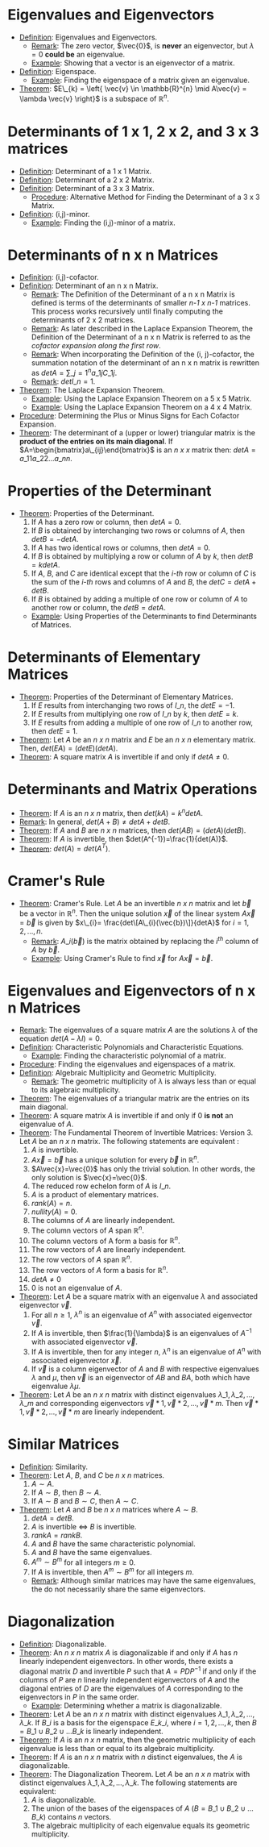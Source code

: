 # Eigenvalues and Eigenvectors

* [Definition](4.1%20Eigenvalues%20and%20Eigenvectors.md#definition-eigenvalue-and-eigenvector): Eigenvalues and Eigenvectors.
  * [Remark](4.1%20Eigenvalues%20and%20Eigenvectors.md#remark-the-zero-vector-for-eigenvectors-and-0-for-eigenvalues): The zero vector, $\vec{0}$, is **never** an eigenvector, but $\lambda=0$ **could be** an eigenvalue.
  * [Example](4.1%20Eigenvalues%20and%20Eigenvectors.md#example-showing-that-a-vector-is-an-eigenvector-of-a-matrix): Showing that a vector is an eigenvector of a matrix.
* [Definition](4.1%20Eigenvalues%20and%20Eigenvectors.md#definition-eigenspace): Eigenspace.
  * [Example](4.1%20Eigenvalues%20and%20Eigenvectors.md#example-finding-the-eigenspace-of-a-matrix-given-an-eigenvalue): Finding the eigenspace of a matrix given an eigenvalue.
* [Theorem](4.1%20Eigenvalues%20and%20Eigenvectors.md#theorem-eigenspaces-and-subspaces): $E\_{k} = \left{ \vec{v} \in \mathbb{R}^{n} \mid A\vec{v} = \lambda \vec{v} \right}$ is a subspace of $\mathbb{R}^{n}$.

# Determinants of 1 x 1, 2 x 2, and 3 x 3 matrices

* [Definition](4.2%20Determinants.md#definition-determinant-of-a-1-x-1-matrix): Determinant of a 1 x 1 Matrix.
* [Definition](4.2%20Determinants.md#definition-determinant-of-a-2-x-2-matrix):  Determinant of a 2 x 2 Matrix.
* [Definition](4.2%20Determinants.md#definition-determinant-of-a-3-x-3-matrix): Determinant of a 3 x 3 Matrix.
  * [Procedure](4.2%20Determinants.md#procedure-alternative-method-for-finding-the-determinant-of-3-x-3-matrices): Alternative Method for Finding the Determinant of a 3 x 3 Matrix.
* [Definition](4.2%20Determinants.md#definition-i-j-minor): (i,j)-minor.
  * [Example](4.2%20Determinants.md#example-finding-the-i-j-minor-of-a-matrix): Finding the (i,j)-minor of a matrix.

# Determinants of n x n Matrices

* [Definition](4.2%20Determinants.md#definition-i-j-cofactor): (i,j)-cofactor.
* [Definition](4.2%20Determinants.md#definition-determinant-of-an-n-x-n-matrix): Determinant of an n x n Matrix.
  * [Remark](4.2%20Determinants.md#remark-determinant-of-an-n-x-n-matrix): The Definition of the Determinant of a n x n Matrix is defined is terms of the determinants of smaller *n-1 x n-1* matrices. This process works recursively until finally computing the determinants of 2 x 2 matrices.
  * [Remark](4.2%20Determinants.md#remark-determinant-of-an-n-x-n-matrix): As later described in the Laplace Expansion Theorem, the Definition of the Determinant of a n x n Matrix is referred to as the *cofactor expansion along the first row*.
  * [Remark](4.2%20Determinants.md#remark-incorporating-the-i-j-minor-into-the-determinant-of-a-3-x-3-matrix): When incorporating the Definition of the (i, j)-cofactor, the summation notation of the determinant of an n x n matrix is rewritten as $detA=\sum\_{j=1}^na\_{1j}C\_{1j}$.
  * [Remark](4.2%20Determinants.md#remark-the-determinant-of-an-identity-matrix): $detI\_{n}=1$.
* [Theorem](4.2%20Determinants.md#theorem-the-laplace-expansion-theorem): The Laplace Expansion Theorem.
  * [Example](4.2%20Determinants.md#example-using-the-laplace-expansion-theorem-on-a-5-x-5-matrix): Using the Laplace Expansion Theorem on a 5 x 5 Matrix.
  * [Example](4.2%20Determinants.md#example-using-the-laplace-expansion-theorem-on-a-4-x-4-matrix): Using the Laplace Expansion Theorem on a 4 x 4 Matrix.
* [Procedure](4.2%20Determinants.md#procedure-determining-the-plus-or-minus-signs-for-each-cofactor-expansion): Determining the Plus or Minus Signs for Each Cofactor Expansion.
* [Theorem](4.2%20Determinants.md#theorem-determinant-of-a-triangular-matrix): The determinant of a (upper or lower) triangular matrix is the **product of the entries on its main diagonal**. If $A=\begin{bmatrix}a\_{ij}\end{bmatrix}$ is an *n x x* matrix then: $detA=a\_{11}a\_{22} \dots a\_{nn}$.

# Properties of the Determinant

* [Theorem](4.2%20Determinants.md#theorem-properties-of-the-determinant): Properties of the Determinant.
  1. If $A$ has a zero row or column, then $detA=0$.
  1. If $B$ is obtained by interchanging two rows or columns of $A$, then $detB=-detA$.
  1. If $A$ has two identical rows or columns, then $detA=0$.
  1. If $B$ is obtained by multiplying a row or column of $A$ by $k$, then $detB=kdetA$.
  1. If $A$, $B$, and $C$ are identical except that the *i-th* row or column of $C$ is the sum of the *i-th* rows and columns of $A$ and $B$, the $detC=detA+detB$.
  1. If $B$ is obtained by adding a multiple of one row or column of $A$ to another row or column, the $detB=detA$.
  * [Example](4.2%20Determinants.md#example-using-properties-of-the-determinants-to-find-determinants-of-matrices): Using Properties of the Determinants to find Determinants of Matrices.

# Determinants of Elementary Matrices

* [Theorem](4.2%20Determinants.md#theorem-properties-of-the-determinant-of-an-elementary-matrix): Properties of the Determinant of Elementary Matrices.
  1. If $E$ results from interchanging two rows of $I\_{n}$, the $detE=-1$.
  1. If $E$ results from multiplying one row of $I\_{n}$ by $k$, then $detE=k$.
  1. If $E$ results from adding a multiple of one row of $I\_{n}$ to another row, then $detE=1$.
* [Theorem](4.2%20Determinants.md#theorem-determinants-and-elementary-matrices): Let $A$ be an *n x n* matrix and $E$ be an *n x n* elementary matrix. Then, $det(EA)=(detE)(detA)$.
* [Theorem](4.2%20Determinants.md#theorem-determinants-and-invertibility): A square matrix $A$ is invertible if and only if $detA\neq 0$.

# Determinants and Matrix Operations

* [Theorem](4.2%20Determinants.md#proof-scalar-multiplication-and-determinants): If $A$ is an *n x n* matrix, then $det(kA)=k^{n}detA$.
* [Remark](4.2%20Determinants.md#remark-matrix-addition-and-determinants): In general, $det(A+B)\neq detA+detB$.
* [Theorem](4.2%20Determinants.md#theorem-matrix-multiplication-and-determinants): If $A$ and $B$ are *n x n* matrices, then $det(AB)=(detA)(detB)$.
* [Theorem](4.2%20Determinants.md#theorem-invertible-matrices-and-determinants): If $A$ is invertible, then $det(A^{-1})=\frac{1}{det(A)}$.
* [Theorem](4.2%20Determinants.md#theorem-the-transpose-and-determinants): $det(A)=det(A^{T})$.

# Cramer's Rule

* [Theorem](4.2%20Determinants.md#theorem-cramer-s-rule): Cramer's Rule.
  Let $A$ be an invertible *n x n* matrix and let $\vec{b}$ be a vector in $\mathbb{R}^{n}$. Then the unique solution $\vec{x}$ of the linear system $A\vec{x}=\vec{b}$ is given by $x\_{i}= \frac{det\[A\_{i}(\vec{b})\]}{detA}$ for $i = 1,2,\dots,n$.
  * [Remark](4.2%20Determinants.md#remark-a-i-vec-b-is-the-matrix-obtained-by-replacing-the-i-th-column-of-a-by-vec-b): $A\_{i}(\vec{b})$ is the matrix obtained by replacing the $i^{th}$ column of $A$ by $\vec{b}$.
  * [Example](4.2%20Determinants.md#example-using-cramer-s-rule-to-find-vec-x-in-a-vec-x-vec-b): Using Cramer's Rule to find $\vec{x}$ for $A\vec{x}=\vec{b}$.

# Eigenvalues and Eigenvectors of n x n Matrices

* [Remark](4.3%20Eigenvalues%20and%20Eigenvectors%20of%20n%20x%20n%20Matrices.md#remark-eigenvalues-of-a-square-matrix): The eigenvalues of a square matrix $A$ are the solutions $\lambda$ of the equation $det(A-\lambda I)=0$.
* [Definition](4.3%20Eigenvalues%20and%20Eigenvectors%20of%20n%20x%20n%20Matrices.md#definition-characteristic-polynomial-and-characteristic-equation): Characteristic Polynomials and Characteristic Equations.
  * [Example](4.3%20Eigenvalues%20and%20Eigenvectors%20of%20n%20x%20n%20Matrices.md#example-finding-the-characteristic-polynomial): Finding the characteristic polynomial of a matrix.
* [Procedure](4.3%20Eigenvalues%20and%20Eigenvectors%20of%20n%20x%20n%20Matrices.md#procedure-find-the-eigenvalues-and-eigenspaces): Finding the eigenvalues and eigenspaces of a matrix.
* [Definition](4.3%20Eigenvalues%20and%20Eigenvectors%20of%20n%20x%20n%20Matrices.md#definition-algebraic-multiplicity-and-geometric-multiplicity): Algebraic Multiplicity and Geometric Multiplicity.
  * [Remark](4.3%20Eigenvalues%20and%20Eigenvectors%20of%20n%20x%20n%20Matrices.md#remark-values-of-algebraic-multiplicity-and-geometric-multiplicity): The geometric multiplicity of $\lambda$ is always less than or equal to its algebraic multiplicity.
* [Theorem](4.3%20Eigenvalues%20and%20Eigenvectors%20of%20n%20x%20n%20Matrices.md#theorem-eigenvalues-of-a-triangular-matrix): The eigenvalues of a triangular matrix are the entries on its main diagonal.
* [Theorem](4.3%20Eigenvalues%20and%20Eigenvectors%20of%20n%20x%20n%20Matrices.md#theorem-eigenvalues-and-invertibility): A square matrix $A$ is invertible if and only if $0$ **is not** an eigenvalue of $A$.
* [Theorem](4.3%20Eigenvalues%20and%20Eigenvectors%20of%20n%20x%20n%20Matrices.md#theorem-the-fundamental-theorem-of-invertible-matrices-version-3): The Fundamental Theorem of Invertible Matrices: Version 3.
  Let $A$ be an *n x n* matrix. The following statements are equivalent :
  1. $A$ is invertible.
  1. $A\vec{x}=\vec{b}$ has a unique solution for every $\vec{b}$ in $\mathbb{R}^{n}$.
  1. $A\vec{x}=\vec{0}$ has only the trivial solution. In other words, the only solution is $\vec{x}=\vec{0}$.
  1. The reduced row echelon form of $A$ is $I\_{n}$.
  1. $A$ is a product of elementary matrices.
  1. $rank(A)=n$.
  1. $nullity(A)=0$.
  1. The columns of $A$ are linearly independent.
  1. The column vectors of $A$ span $\mathbb{R}^{n}$.
  1. The column vectors of A form a basis for $\mathbb{R}^{n}$.
  1. The row vectors of $A$ are linearly independent.
  1. The row vectors of $A$ span $\mathbb{R}^{n}$.
  1. The row vectors of $A$ form a basis for $\mathbb{R}^{n}$.
  1. $detA\neq 0$
  1. $0$ is not an eigenvalue of $A$.
* [Theorem](4.3%20Eigenvalues%20and%20Eigenvectors%20of%20n%20x%20n%20Matrices.md#theorem-properties-of-eigenvalues-and-eigenvectors): Let $A$ be a square matrix with an eigenvalue $\lambda$ and associated eigenvector $\vec{v}$.
  1. For all $n\geq 1$, $\lambda^{n}$ is an eigenvalue of $A^{n}$ with associated eigenvector $\vec{v}$.
  1. If $A$ is invertible, then $\frac{1}{\lambda}$ is an eigenvalues of $A^{-1}$ with associated eigenvector $\vec{v}$.
  1. If $A$ is invertible, then for any integer $n$, $\lambda^{n}$ is an eigenvalue of $A^{n}$ with associated eigenvector $\vec{x}$.
  1. If $\vec{v}$ is a column eigenvector of $A$ and $B$ with respective eigenvalues $\lambda$ and $\mu$, then $\vec{v}$ is an eigenvector of $AB$ and $BA$, both which have eigenvalue $\lambda\mu$.
* [Theorem](4.3%20Eigenvalues%20and%20Eigenvectors%20of%20n%20x%20n%20Matrices.md#theorem-eigenvector-independence-theorem): Let $A$ be an *n x n* matrix with distinct eigenvalues $\lambda\_{1},\lambda\_{2},\dots,\lambda\_{m}$ and corresponding eigenvectors $\vec{v}*{1},\vec{v}*{2},\dots,\vec{v}*{m}$. Then $\vec{v}*{1},\vec{v}*{2},\dots,\vec{v}*{m}$ are linearly independent.

# Similar Matrices

* [Definition](4.4%20Similarity%20and%20Diagonalization.md#definition-similarity): Similarity.
* [Theorem](4.4%20Similarity%20and%20Diagonalization.md#theorem-properties-of-similarity): Let $A$, $B$, and $C$ be *n x n* matrices.
  1. $A\sim A$.
  1. If $A\sim B$, then $B \sim A$.
  1. If $A\sim B$ and $B \sim C$, then $A\sim C$.
* [Theorem](4.4%20Similarity%20and%20Diagonalization.md#theorem-properties-of-similarity-continued): Let $A$ and $B$ be *n x n* matrices where $A\sim B$.
  1. $detA=detB$.
  1. $A$ is invertible $\Leftrightarrow$ $B$ is invertible.
  1. $rankA=rankB$.
  1. $A$ and $B$ have the same characteristic polynomial.
  1. $A$ and $B$ have the same eigenvalues.
  1. $A^{m}\sim B^{m}$ for all integers $m \geq 0$.
  1. If $A$ is invertible, then $A^{m}\sim B^{m}$ for all integers $m$.
  * [Remark](4.4%20Similarity%20and%20Diagonalization.md#remark-eigenvectors-of-similar-matrices): Although similar matrices may have the same eigenvalues, the do not necessarily share the same eigenvectors. 

# Diagonalization

* [Definition](4.4%20Similarity%20and%20Diagonalization.md#definition-diagonalizable): Diagonalizable.
* [Theorem](4.4%20Similarity%20and%20Diagonalization.md#theorem-diagonalizability-criterion-theorem): An *n x n* matrix $A$ is diagonalizable if and only if $A$ has $n$ linearly independent eigenvectors. In other words, there exists a diagonal matrix $D$ and invertible $P$ such that $A=PDP^{-1}$ if and only if the columns of $P$ are $n$ linearly independent eigenvectors of $A$ and the diagonal entries of $D$ are the eigenvalues of $A$ corresponding to the eigenvectors in $P$ in the same order.
  * [Example](4.4%20Similarity%20and%20Diagonalization.md#example-determining-whether-a-matrix-is-diagonalizable): Determining whether a matrix is diagonalizable.
* [Theorem](4.4%20Similarity%20and%20Diagonalization.md#theorem-eigenspace-union-independence-theorem): Let $A$ be an *n x n* matrix with distinct eigenvalues $\lambda\_{1},\lambda\_{2},\dots,\lambda\_{k}$. If $B\_{i}$ is a basis for the eigenspace $E\_{k\_{i}}$, where $i=1,2,\dots,k$, then $B=B\_{1}\cup B\_{2}\cup\dots B\_{k}$ is linearly independent.
* [Theorem](4.4%20Similarity%20and%20Diagonalization.md#theorem-geometric-algebraic-multiplicity-theorem): If $A$ is an *n x n* matrix, then the geometric multiplicity of each eigenvalue is less than or equal to its algebraic multiplicity.
* [Theorem](4.4%20Similarity%20and%20Diagonalization.md#theorem-distinct-eigenvalue-diagonalizability-theorem): If $A$ is an *n x n* matrix with $n$ distinct eigenvalues, the $A$ is diagonalizable.
* [Theorem](4.4%20Similarity%20and%20Diagonalization.md#theorem-the-diagonalization-theorem): The Diagonalization Theorem.
  Let $A$ be an *n x n* matrix with distinct eigenvalues $\lambda\_{1},\lambda\_{2},\dots,\lambda\_{k}$. The following statements are equivalent:
  1. $A$ is diagonalizable.
  1. The union of the bases of the eigenspaces of $A$ ($B=B\_{1}\cup B\_{2}\cup\dots B\_{k}$) contains $n$ vectors.
  1. The algebraic multiplicity of each eigenvalue equals its geometric multiplicity.
